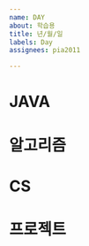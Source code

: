 ```yaml
---
name: DAY
about: 학습용
title: 년/월/일
labels: Day
assignees: pia2011

---
```


# JAVA

# 알고리즘

# CS

# 프로젝트
